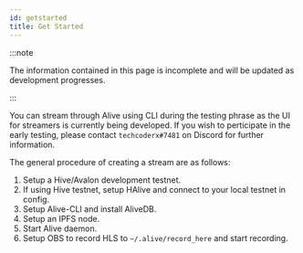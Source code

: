 ```yaml
---
id: getstarted
title: Get Started
---
```


:::note

The information contained in this page is incomplete and will be updated as development progresses.

:::

You can stream through Alive using CLI during the testing phrase as the UI for streamers is currently being developed. If you wish to perticipate in the early testing, please contact `techcoderx#7481` on Discord for further information.

The general procedure of creating a stream are as follows:

1. Setup a Hive/Avalon development testnet.
2. If using Hive testnet, setup HAlive and connect to your local testnet in config.
3. Setup Alive-CLI and install AliveDB.
4. Setup an IPFS node.
5. Start Alive daemon.
6. Setup OBS to record HLS to `~/.alive/record_here` and start recording.